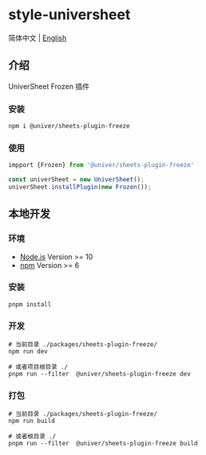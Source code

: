 # style-universheet

简体中文 | [English](./README.md)

## 介绍

UniverSheet Frozen 插件

### 安装

```bash
npm i @univer/sheets-plugin-freeze
```

### 使用

```js
impport {Frozen} from '@univer/sheets-plugin-freeze'

const univerSheet = new UniverSheet();
univerSheet.installPlugin(new Frozen());
```

## 本地开发

### 环境

-   [Node.js](https://nodejs.org/en/) Version >= 10
-   [npm](https://www.npmjs.com/) Version >= 6

### 安装

```
pnpm install
```

### 开发

```
# 当前目录 ./packages/sheets-plugin-freeze/
npm run dev

# 或者项目根目录 ./
pnpm run --filter  @univer/sheets-plugin-freeze dev
```

### 打包

```
# 当前目录 ./packages/sheets-plugin-freeze/
npm run build

# 或者根目录 ./
pnpm run --filter  @univer/sheets-plugin-freeze build
```
